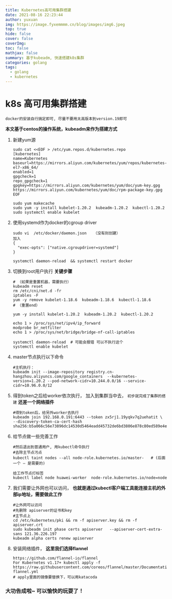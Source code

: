 ```yaml
---
title: Kubernetes高可用集群搭建
date: 2021-08-16 22:23:44
author: yuxuan
img: https://image.fyxemmmm.cn/blog/images/img6.jpeg
top: true
hide: false
cover: false
coverImg: 
toc: false
mathjax: false
summary: 基于kubeadm, 快速搭建k8s集群
categories: golang
tags:
  - golang
  - kubernetes
---
```

# k8s 高可用集群搭建

`docker的安装自行搞定即可, 尽量不要用太高版本到version.19即可`

**本文基于centos的操作系统，kubeadm来作为搭建方式**

 1. 新建yum源

    ```shell
    sudo cat <<EOF > /etc/yum.repos.d/kubernetes.repo
    [kubernetes]
    name=Kubernetes
    baseurl=https://mirrors.aliyun.com/kubernetes/yum/repos/kubernetes-el7-x86_64/
    enabled=1
    gpgcheck=1
    repo_gpgcheck=1
    gpgkey=https://mirrors.aliyun.com/kubernetes/yum/doc/yum-key.gpg
    https://mirrors.aliyun.com/kubernetes/yum/doc/rpm-package-key.gpg
    EOF
    
    sudo yum makecache
    sudo yum -y install kubelet-1.20.2  kubeadm-1.20.2  kubectl-1.20.2
    sudo systemctl enable kubelet
    ```

2. 使用systemd作为docker的cgroup driver

   ```shell
   sudo vi  /etc/docker/daemon.json   （没有则创建）
   加入
   {
     "exec-opts": ["native.cgroupdriver=systemd"]
   }
   
   systemctl daemon-reload  && systemctl restart docker
   ```

3. 切换到root用户执行 **关键步骤**

   ```shell
   # （如果是重置机器，需要执行）
   kubeadm reset
   rm /etc/cni/net.d -fr
   iptables -F 
   yum -y remove kubelet-1.18.6  kubeadm-1.18.6  kubectl-1.18.6
   # （重置end）
   
   yum -y install kubelet-1.20.2  kubeadm-1.20.2  kubectl-1.20.2
   
   echo 1 > /proc/sys/net/ipv4/ip_forward
   modprobe br_netfilter
   echo 1 > /proc/sys/net/bridge/bridge-nf-call-iptables
   
   systemctl daemon-reload  # 可能会报错 可以不执行这个
   systemctl enable kubelet
   ```

4. master节点执行以下命令

   ```shell
   #主机执行：
   kubeadm init --image-repository registry.cn-hangzhou.aliyuncs.com/google_containers  --kubernetes-version=1.20.2 --pod-network-cidr=10.244.0.0/16 --service-cidr=10.96.0.0/12  
   
   ```

5. 得到token之后给worker依次执行， 加入到集群当中去， `初步就完成了集群的搭建` **还差一个网络插件**

   ```shell
   #得到token后，给另外worker去执行
   kubeadm join 192.168.0.191:6443 --token zx5rj1.19yqkv7q2uehatit \
   --discovery-token-ca-cert-hash sha256:b5a066c56e73896dc14530d5464eadd45732de6bd3806e878c80ed589e4ea502
   ```

 6. 给节点做一些完善工作

    ```shell
    #然后退出到普通用户, 用kubectl命令执行
    #去除主节点污点
    kubectl taint nodes --all node-role.kubernetes.io/master-   # (后面一个 – 是需要的)
    
    给工作节点打标签
    kubectl label node huawei-worker  node-role.kubernetes.io/node=node
    ```

 7. 我们需要让外网也可以访问， **也就是通过kubectl客户端工具能连接主机的外部ip地址，需要做此工作**

    ```shell
    #让外网可以访问
    #先删除 apiserver的证书和key
    #主节点上
    cd /etc/kubernetes/pki && rm -f apiserver.key && rm -f  apiserver.crt
    sudo kubeadm init phase certs apiserver   --apiserver-cert-extra-sans 121.36.226.197
    kubeadm alpha certs renew apiserver
    ```

 8. 安装网络插件， **这里我们选择flannel**

    ```shell
    https://github.com/flannel-io/flannel
    For Kubernetes v1.17+ kubectl apply -f https://raw.githubusercontent.com/coreos/flannel/master/Documentation/kube-flannel.yml
    # apply里面的镜像要替换下，可以用katacoda
    ```



### 大功告成啦~   可以愉快的玩耍了！

